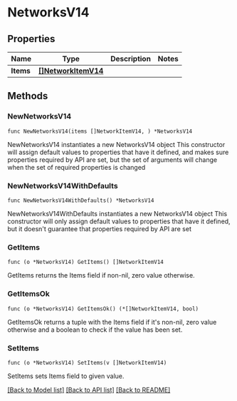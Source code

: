 # NetworksV14

## Properties

Name | Type | Description | Notes
------------ | ------------- | ------------- | -------------
**Items** | [**[]NetworkItemV14**](NetworkItemV14.md) |  | 

## Methods

### NewNetworksV14

`func NewNetworksV14(items []NetworkItemV14, ) *NetworksV14`

NewNetworksV14 instantiates a new NetworksV14 object
This constructor will assign default values to properties that have it defined,
and makes sure properties required by API are set, but the set of arguments
will change when the set of required properties is changed

### NewNetworksV14WithDefaults

`func NewNetworksV14WithDefaults() *NetworksV14`

NewNetworksV14WithDefaults instantiates a new NetworksV14 object
This constructor will only assign default values to properties that have it defined,
but it doesn't guarantee that properties required by API are set

### GetItems

`func (o *NetworksV14) GetItems() []NetworkItemV14`

GetItems returns the Items field if non-nil, zero value otherwise.

### GetItemsOk

`func (o *NetworksV14) GetItemsOk() (*[]NetworkItemV14, bool)`

GetItemsOk returns a tuple with the Items field if it's non-nil, zero value otherwise
and a boolean to check if the value has been set.

### SetItems

`func (o *NetworksV14) SetItems(v []NetworkItemV14)`

SetItems sets Items field to given value.



[[Back to Model list]](../README.md#documentation-for-models) [[Back to API list]](../README.md#documentation-for-api-endpoints) [[Back to README]](../README.md)



